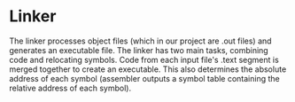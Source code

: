 # Linker

The linker processes object files (which in our project are .out files) and generates an executable file. The linker has two main tasks, combining code and relocating symbols. Code from each input file's .text segment is merged together to create an executable. This also determines the absolute address of each symbol (assembler outputs a symbol table containing the relative address of each symbol).

